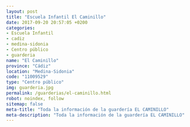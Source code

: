 ```yaml
---
layout: post
title: "Escuela Infantil El Caminillo"
date: 2017-09-20 20:57:05 +0200
categories:
- Escuela Infantil
- cadiz
- medina-sidonia
- Centro público
- guarderia
name: "El Caminillo"
province: "Cádiz"
location: "Medina-Sidonia"
code: "11009529"
type: "Centro público"
img: guarderia.jpg
permalink: /guarderias/el-caminillo.html
robot: noindex, follow
sitemap: false
meta-title: "Toda la información de la guardería EL CAMINILLO"
meta-description: "Toda la información de la guardería EL CAMINILLO"
---
```


